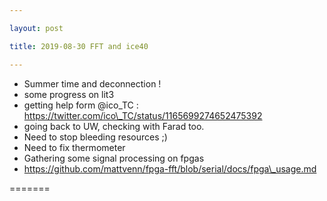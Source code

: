 ```yaml
---

layout: post

title: 2019-08-30 FFT and ice40

---
```



-   Summer time and deconnection !
-   some progress on lit3
-   getting help form @ico\_TC :
    https://twitter.com/ico\_TC/status/1165699274652475392
-   going back to UW, checking with Farad too.
-   Need to stop bleeding resources ;)
-   Need to fix thermometer
-   Gathering some signal processing on fpgas
-   https://github.com/mattvenn/fpga-fft/blob/serial/docs/fpga\_usage.md

=======

